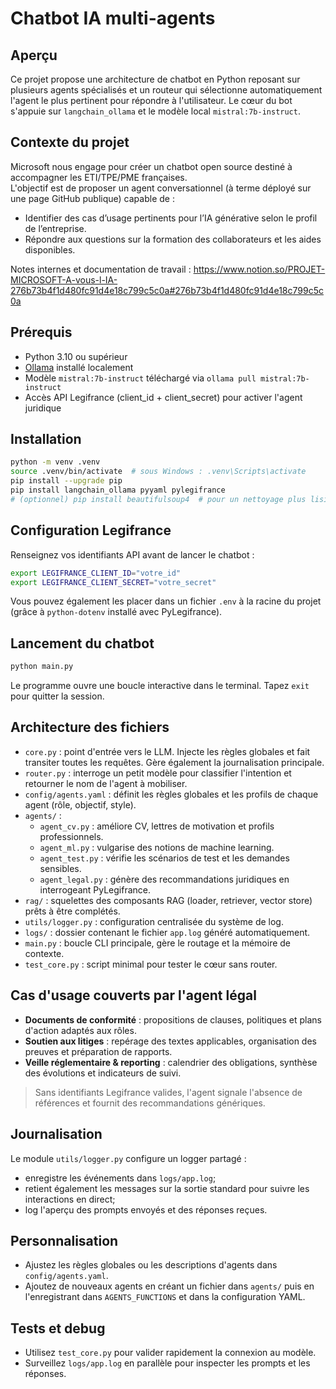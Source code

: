 # Chatbot IA multi-agents

## Aperçu
Ce projet propose une architecture de chatbot en Python reposant sur plusieurs agents spécialisés
et un routeur qui sélectionne automatiquement l'agent le plus pertinent pour répondre à
l'utilisateur. Le cœur du bot s'appuie sur `langchain_ollama` et le modèle local
`mistral:7b-instruct`.

## **Contexte du projet**
Microsoft nous engage pour créer un chatbot open source destiné à accompagner les ETI/TPE/PME françaises.  
L'objectif est de proposer un agent conversationnel (à terme déployé sur une page GitHub publique) capable de :
- Identifier des cas d’usage pertinents pour l’IA générative selon le profil de l’entreprise.
- Répondre aux questions sur la formation des collaborateurs et les aides disponibles.

Notes internes et documentation de travail : https://www.notion.so/PROJET-MICROSOFT-A-vous-l-IA-276b73b4f1d480fc91d4e18c799c5c0a#276b73b4f1d480fc91d4e18c799c5c0a

## Prérequis
- Python 3.10 ou supérieur
- [Ollama](https://ollama.ai) installé localement
- Modèle `mistral:7b-instruct` téléchargé via `ollama pull mistral:7b-instruct`
- Accès API Legifrance (client_id + client_secret) pour activer l'agent juridique

## Installation
```bash
python -m venv .venv
source .venv/bin/activate  # sous Windows : .venv\Scripts\activate
pip install --upgrade pip
pip install langchain_ollama pyyaml pylegifrance
# (optionnel) pip install beautifulsoup4  # pour un nettoyage plus lisible du texte Legifrance
```

## Configuration Legifrance
Renseignez vos identifiants API avant de lancer le chatbot :
```bash
export LEGIFRANCE_CLIENT_ID="votre_id"
export LEGIFRANCE_CLIENT_SECRET="votre_secret"
```
Vous pouvez également les placer dans un fichier `.env` à la racine du projet (grâce à `python-dotenv` installé avec PyLegifrance).

## Lancement du chatbot
```bash
python main.py
```
Le programme ouvre une boucle interactive dans le terminal. Tapez `exit` pour quitter la session.

## Architecture des fichiers
- `core.py` : point d'entrée vers le LLM. Injecte les règles globales et fait transiter toutes
  les requêtes. Gère également la journalisation principale.
- `router.py` : interroge un petit modèle pour classifier l'intention et retourner le nom de
  l'agent à mobiliser.
- `config/agents.yaml` : définit les règles globales et les profils de chaque agent
  (rôle, objectif, style).
- `agents/` :
  - `agent_cv.py` : améliore CV, lettres de motivation et profils professionnels.
  - `agent_ml.py` : vulgarise des notions de machine learning.
  - `agent_test.py` : vérifie les scénarios de test et les demandes sensibles.
  - `agent_legal.py` : génère des recommandations juridiques en interrogeant PyLegifrance.
- `rag/` : squelettes des composants RAG (loader, retriever, vector store) prêts à être complétés.
- `utils/logger.py` : configuration centralisée du système de log.
- `logs/` : dossier contenant le fichier `app.log` généré automatiquement.
- `main.py` : boucle CLI principale, gère le routage et la mémoire de contexte.
- `test_core.py` : script minimal pour tester le cœur sans router.

## Cas d'usage couverts par l'agent légal
- **Documents de conformité** : propositions de clauses, politiques et plans d'action adaptés aux rôles.
- **Soutien aux litiges** : repérage des textes applicables, organisation des preuves et préparation de rapports.
- **Veille réglementaire & reporting** : calendrier des obligations, synthèse des évolutions et indicateurs de suivi.
> Sans identifiants Legifrance valides, l'agent signale l'absence de références et fournit des recommandations génériques.

## Journalisation
Le module `utils/logger.py` configure un logger partagé :
- enregistre les événements dans `logs/app.log`;
- retient également les messages sur la sortie standard pour suivre les interactions en direct;
- log l'aperçu des prompts envoyés et des réponses reçues.

## Personnalisation
- Ajustez les règles globales ou les descriptions d'agents dans `config/agents.yaml`.
- Ajoutez de nouveaux agents en créant un fichier dans `agents/` puis en l'enregistrant dans
  `AGENTS_FUNCTIONS` et dans la configuration YAML.

## Tests et debug
- Utilisez `test_core.py` pour valider rapidement la connexion au modèle.
- Surveillez `logs/app.log` en parallèle pour inspecter les prompts et les réponses.
